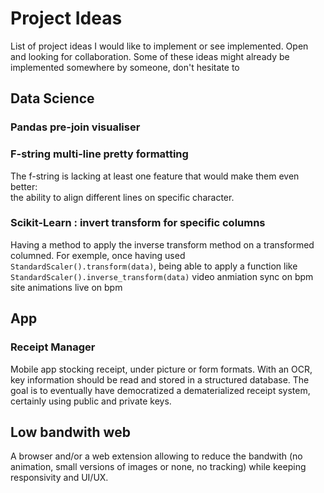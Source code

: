 # Project Ideas 
List of project ideas I would like to implement or see implemented. Open and looking for collaboration. Some of these ideas might already be implemented somewhere by someone, don't hesitate to 

## Data Science
### Pandas pre-join visualiser


### F-string multi-line pretty formatting 
The f-string is lacking at least one feature that would make them even better:  
the ability to align different lines on specific character. 


### Scikit-Learn : invert transform for specific columns
Having a method to apply the inverse transform method on a transformed columned.
For exemple, once having used `StandardScaler().transform(data)`, being able to apply a function like `StandardScaler().inverse_transform(data)`
video anmiation sync on bpm
site animations live on bpm

## App
### Receipt Manager
Mobile app stocking receipt, under picture or form formats. With an OCR, key information should be read and stored in a structured database.
The goal is to eventually have democratized a dematerialized receipt system, certainly using public and private keys.

## Low bandwith web
A browser and/or a web extension allowing to reduce the bandwith (no animation, small versions of images or none, no tracking) while keeping responsivity and UI/UX.
